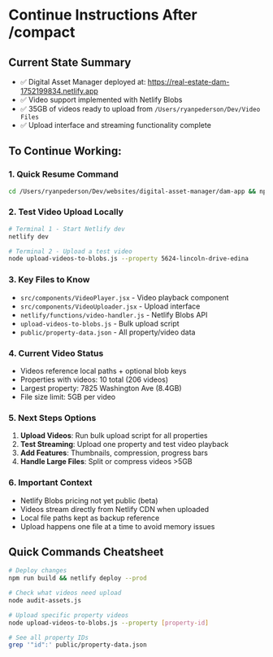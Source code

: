 # Continue Instructions After /compact

## Current State Summary
- ✅ Digital Asset Manager deployed at: https://real-estate-dam-1752199834.netlify.app
- ✅ Video support implemented with Netlify Blobs
- ✅ 35GB of videos ready to upload from `/Users/ryanpederson/Dev/Video Files`
- ✅ Upload interface and streaming functionality complete

## To Continue Working:

### 1. Quick Resume Command
```bash
cd /Users/ryanpederson/Dev/websites/digital-asset-manager/dam-app && npm run dev
```

### 2. Test Video Upload Locally
```bash
# Terminal 1 - Start Netlify dev
netlify dev

# Terminal 2 - Upload a test video
node upload-videos-to-blobs.js --property 5624-lincoln-drive-edina
```

### 3. Key Files to Know
- `src/components/VideoPlayer.jsx` - Video playback component
- `src/components/VideoUploader.jsx` - Upload interface
- `netlify/functions/video-handler.js` - Netlify Blobs API
- `upload-videos-to-blobs.js` - Bulk upload script
- `public/property-data.json` - All property/video data

### 4. Current Video Status
- Videos reference local paths + optional blob keys
- Properties with videos: 10 total (206 videos)
- Largest property: 7825 Washington Ave (8.4GB)
- File size limit: 5GB per video

### 5. Next Steps Options
1. **Upload Videos**: Run bulk upload script for all properties
2. **Test Streaming**: Upload one property and test video playback
3. **Add Features**: Thumbnails, compression, progress bars
4. **Handle Large Files**: Split or compress videos >5GB

### 6. Important Context
- Netlify Blobs pricing not yet public (beta)
- Videos stream directly from Netlify CDN when uploaded
- Local file paths kept as backup reference
- Upload happens one file at a time to avoid memory issues

## Quick Commands Cheatsheet
```bash
# Deploy changes
npm run build && netlify deploy --prod

# Check what videos need upload
node audit-assets.js

# Upload specific property videos
node upload-videos-to-blobs.js --property [property-id]

# See all property IDs
grep '"id":' public/property-data.json
```